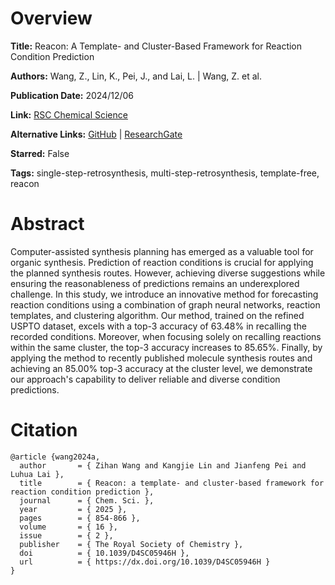 # Overview
**Title:**
Reacon: A Template- and Cluster-Based Framework for Reaction Condition Prediction

**Authors:**
Wang, Z., Lin, K., Pei, J., and Lai, L. |
Wang, Z. et al.

**Publication Date:**
2024/12/06

**Link:**
[RSC Chemical Science](https://pubs.rsc.org/en/content/articlelanding/2025/sc/d4sc05946h)

**Alternative Links:**
[GitHub](https://github.com/wzhstat/Reaction-Condition-Selector) |
[ResearchGate](https://www.researchgate.net/publication/386504658_Reacon_a_template-_and_cluster-based_framework_for_reaction_condition_prediction)

**Starred:**
False

**Tags:**
single-step-retrosynthesis, multi-step-retrosynthesis, template-free, reacon


# Abstract
Computer-assisted synthesis planning has emerged as a valuable tool for organic synthesis.
Prediction of reaction conditions is crucial for applying the planned synthesis routes.
However, achieving diverse suggestions while ensuring the reasonableness of predictions remains an underexplored challenge.
In this study, we introduce an innovative method for forecasting reaction conditions using a combination of graph neural networks, reaction templates, and clustering algorithm.
Our method, trained on the refined USPTO dataset, excels with a top-3 accuracy of 63.48% in recalling the recorded conditions.
Moreover, when focusing solely on recalling reactions within the same cluster, the top-3 accuracy increases to 85.65%.
Finally, by applying the method to recently published molecule synthesis routes and achieving an 85.00% top-3 accuracy at the cluster level, we demonstrate our approach's capability to deliver reliable and diverse condition predictions.


# Citation
```
@article {wang2024a,
  author       = { Zihan Wang and Kangjie Lin and Jianfeng Pei and Luhua Lai },
  title        = { Reacon: a template- and cluster-based framework for reaction condition prediction },
  journal      = { Chem. Sci. },
  year         = { 2025 },
  pages        = { 854-866 },
  volume       = { 16 },
  issue        = { 2 },
  publisher    = { The Royal Society of Chemistry },
  doi          = { 10.1039/D4SC05946H },
  url          = { https://dx.doi.org/10.1039/D4SC05946H }
}
```

